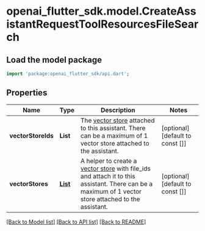 # openai_flutter_sdk.model.CreateAssistantRequestToolResourcesFileSearch

## Load the model package
```dart
import 'package:openai_flutter_sdk/api.dart';
```

## Properties
Name | Type | Description | Notes
------------ | ------------- | ------------- | -------------
**vectorStoreIds** | **List<String>** | The [vector store](/docs/api-reference/vector-stores/object) attached to this assistant. There can be a maximum of 1 vector store attached to the assistant.  | [optional] [default to const []]
**vectorStores** | [**List<CreateAssistantRequestToolResourcesFileSearchVectorStoresInner>**](CreateAssistantRequestToolResourcesFileSearchVectorStoresInner.md) | A helper to create a [vector store](/docs/api-reference/vector-stores/object) with file_ids and attach it to this assistant. There can be a maximum of 1 vector store attached to the assistant.  | [optional] [default to const []]

[[Back to Model list]](../README.md#documentation-for-models) [[Back to API list]](../README.md#documentation-for-api-endpoints) [[Back to README]](../README.md)


